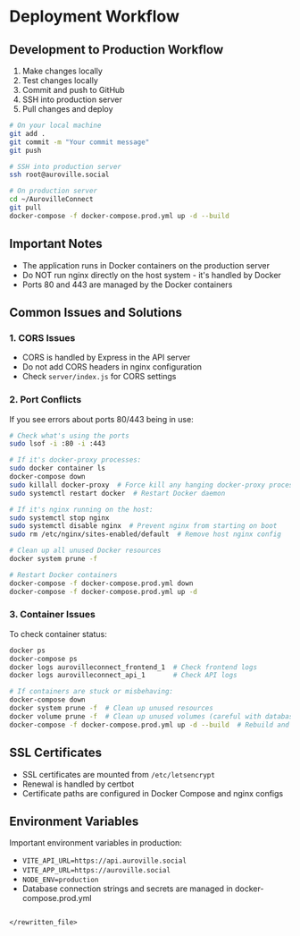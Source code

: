# Deployment Workflow

## Development to Production Workflow

1. Make changes locally
2. Test changes locally
3. Commit and push to GitHub
4. SSH into production server
5. Pull changes and deploy

```bash
# On your local machine
git add .
git commit -m "Your commit message"
git push

# SSH into production server
ssh root@auroville.social

# On production server
cd ~/AurovilleConnect
git pull
docker-compose -f docker-compose.prod.yml up -d --build
```

## Important Notes

- The application runs in Docker containers on the production server
- Do NOT run nginx directly on the host system - it's handled by Docker
- Ports 80 and 443 are managed by the Docker containers

## Common Issues and Solutions

### 1. CORS Issues
- CORS is handled by Express in the API server
- Do not add CORS headers in nginx configuration
- Check `server/index.js` for CORS settings

### 2. Port Conflicts
If you see errors about ports 80/443 being in use:
```bash
# Check what's using the ports
sudo lsof -i :80 -i :443

# If it's docker-proxy processes:
sudo docker container ls
docker-compose down
sudo killall docker-proxy  # Force kill any hanging docker-proxy processes
sudo systemctl restart docker  # Restart Docker daemon

# If it's nginx running on the host:
sudo systemctl stop nginx
sudo systemctl disable nginx  # Prevent nginx from starting on boot
sudo rm /etc/nginx/sites-enabled/default  # Remove host nginx config

# Clean up all unused Docker resources
docker system prune -f

# Restart Docker containers
docker-compose -f docker-compose.prod.yml down
docker-compose -f docker-compose.prod.yml up -d
```

### 3. Container Issues
To check container status:
```bash
docker ps
docker-compose ps
docker logs aurovilleconnect_frontend_1  # Check frontend logs
docker logs aurovilleconnect_api_1       # Check API logs

# If containers are stuck or misbehaving:
docker-compose down
docker system prune -f  # Clean up unused resources
docker volume prune -f  # Clean up unused volumes (careful with database volumes!)
docker-compose -f docker-compose.prod.yml up -d --build  # Rebuild and start
```

## SSL Certificates
- SSL certificates are mounted from `/etc/letsencrypt`
- Renewal is handled by certbot
- Certificate paths are configured in Docker Compose and nginx configs

## Environment Variables
Important environment variables in production:
- `VITE_API_URL=https://api.auroville.social`
- `VITE_APP_URL=https://auroville.social`
- `NODE_ENV=production`
- Database connection strings and secrets are managed in docker-compose.prod.yml
```

</rewritten_file>

